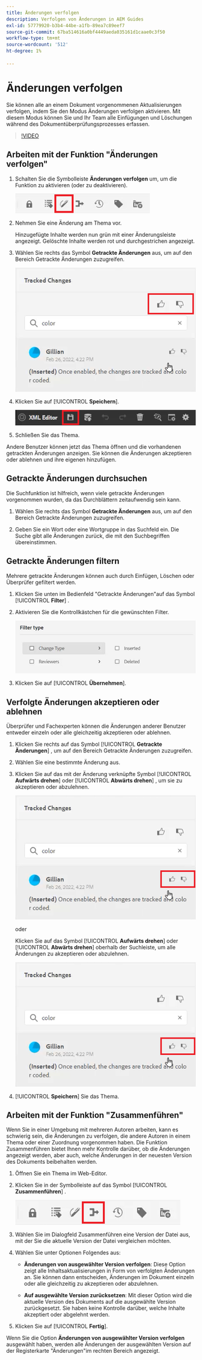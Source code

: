 ```yaml
---
title: Änderungen verfolgen
description: Verfolgen von Änderungen in AEM Guides
exl-id: 57779920-b3b4-44be-a1fb-89ea7c89eef7
source-git-commit: 67ba514616a0bf4449aeda035161d1caae0c3f50
workflow-type: tm+mt
source-wordcount: '512'
ht-degree: 1%

---
```


# Änderungen verfolgen

Sie können alle an einem Dokument vorgenommenen Aktualisierungen verfolgen, indem Sie den Modus Änderungen verfolgen aktivieren. Mit diesem Modus können Sie und Ihr Team alle Einfügungen und Löschungen während des Dokumentüberprüfungsprozesses erfassen.

>[!VIDEO](https://video.tv.adobe.com/v/342763?quality=12&learn=on)

## Arbeiten mit der Funktion &quot;Änderungen verfolgen&quot;

1. Schalten Sie die Symbolleiste **Änderungen verfolgen** um, um die Funktion zu aktivieren (oder zu deaktivieren).

   ![Änderungen verfolgen](images/lesson-12/track-changes-icon.png)

1. Nehmen Sie eine Änderung am Thema vor.

   Hinzugefügte Inhalte werden nun grün mit einer Änderungsleiste angezeigt. Gelöschte Inhalte werden rot und durchgestrichen angezeigt.

1. Wählen Sie rechts das Symbol **Getrackte Änderungen** aus, um auf den Bereich Getrackte Änderungen zuzugreifen.

   ![Alle akzeptieren/ablehnen](images/lesson-12/accept-reject-all.png)

1. Klicken Sie auf [!UICONTROL **Speichern**].

   ![Symbol &quot;Speichern&quot;](images/lesson-12/save-icon.png)

1. Schließen Sie das Thema.

Andere Benutzer können jetzt das Thema öffnen und die vorhandenen getrackten Änderungen anzeigen. Sie können die Änderungen akzeptieren oder ablehnen und ihre eigenen hinzufügen.

## Getrackte Änderungen durchsuchen

Die Suchfunktion ist hilfreich, wenn viele getrackte Änderungen vorgenommen wurden, da das Durchblättern zeitaufwendig sein kann.

1. Wählen Sie rechts das Symbol **Getrackte Änderungen** aus, um auf den Bereich Getrackte Änderungen zuzugreifen.

1. Geben Sie ein Wort oder eine Wortgruppe in das Suchfeld ein.
Die Suche gibt alle Änderungen zurück, die mit den Suchbegriffen übereinstimmen.

## Getrackte Änderungen filtern

Mehrere getrackte Änderungen können auch durch Einfügen, Löschen oder Überprüfer gefiltert werden.

1. Klicken Sie unten im Bedienfeld &quot;Getrackte Änderungen&quot;auf das Symbol [!UICONTROL **Filter**] .

1. Aktivieren Sie die Kontrollkästchen für die gewünschten Filter.

   ![Filter UI](images/lesson-12/filter.png)

1. Klicken Sie auf [!UICONTROL **Übernehmen**].

## Verfolgte Änderungen akzeptieren oder ablehnen

Überprüfer und Fachexperten können die Änderungen anderer Benutzer entweder einzeln oder alle gleichzeitig akzeptieren oder ablehnen.

1. Klicken Sie rechts auf das Symbol [!UICONTROL **Getrackte Änderungen**] , um auf den Bereich Getrackte Änderungen zuzugreifen.

1. Wählen Sie eine bestimmte Änderung aus.

1. Klicken Sie auf das mit der Änderung verknüpfte Symbol [!UICONTROL **Aufwärts drehen**] oder [!UICONTROL **Abwärts drehen**] , um sie zu akzeptieren oder abzulehnen.

   ![Einfache Benutzeroberfläche akzeptieren/ablehnen](images/lesson-12/accept-reject-single.png)

   oder

   Klicken Sie auf das Symbol [!UICONTROL **Aufwärts drehen**] oder [!UICONTROL **Abwärts drehen**] oberhalb der Suchleiste, um alle Änderungen zu akzeptieren oder abzulehnen.

   ![Einfache Benutzeroberfläche akzeptieren/ablehnen](images/lesson-12/accept-reject-single.png)

1. [!UICONTROL **Speichern**] Sie das Thema.

## Arbeiten mit der Funktion &quot;Zusammenführen&quot;

Wenn Sie in einer Umgebung mit mehreren Autoren arbeiten, kann es schwierig sein, die Änderungen zu verfolgen, die andere Autoren in einem Thema oder einer Zuordnung vorgenommen haben. Die Funktion Zusammenführen bietet Ihnen mehr Kontrolle darüber, ob die Änderungen angezeigt werden, aber auch, welche Änderungen in der neuesten Version des Dokuments beibehalten werden.

1. Öffnen Sie ein Thema im Web-Editor.

1. Klicken Sie in der Symbolleiste auf das Symbol [!UICONTROL **Zusammenführen**] .

   ![Symbol &quot;Zusammenführen&quot;](images/lesson-12/merge-icon.png)

1. Wählen Sie im Dialogfeld Zusammenführen eine Version der Datei aus, mit der Sie die aktuelle Version der Datei vergleichen möchten.

1. Wählen Sie unter Optionen Folgendes aus:

   - **Änderungen von ausgewählter Version verfolgen**: Diese Option zeigt alle Inhaltsaktualisierungen in Form von verfolgten Änderungen an. Sie können dann entscheiden, Änderungen im Dokument einzeln oder alle gleichzeitig zu akzeptieren oder abzulehnen.

   - **Auf ausgewählte Version zurücksetzen**: Mit dieser Option wird die aktuelle Version des Dokuments auf die ausgewählte Version zurückgesetzt. Sie haben keine Kontrolle darüber, welche Inhalte akzeptiert oder abgelehnt werden.

1. Klicken Sie auf [!UICONTROL **Fertig**].

Wenn Sie die Option **Änderungen von ausgewählter Version verfolgen** ausgewählt haben, werden alle Änderungen der ausgewählten Version auf der Registerkarte &quot;Änderungen&quot;im rechten Bereich angezeigt.

